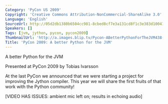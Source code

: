 ```yaml
---
Category: 'PyCon US 2009'
Copyright: 'Creative Commons Attribution-NonCommercial-ShareAlike 3.0'
Language: 'English'
SourceUrl: http://05d2db1380b6504cc981-8cbed8cf7e3a131cd8f1c3e383d10041.r93.cf2.rackcdn.com/pycon-us-2009/226_pycon-2009-a-better-python-for-the-jvm.mp4
Speakers: []
Tags: [jvm, jython, pycon, pycon2009]
ThumbnailUrl: 'http://a.images.blip.tv/Pycon-ABetterPythonForTheJVM438-121.jpg'
Title: 'PyCon 2009: A better Python for the JVM'
---
```

A better Python for the JVM

  
Presented at PyCon 2009 by Tobias Ivarsson

  
At the last PyCon we announced that we were starting a project for improving
the Jython compiler. This year we will share the first fruits of that work
with the Python community!

  
[VIDEO HAS ISSUES: ambient mic left on; results in echoing audio]
